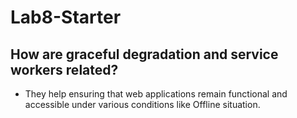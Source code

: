 # Lab8-Starter

## How are graceful degradation and service workers related?
- They help ensuring that web applications remain functional and accessible under various conditions like Offline situation.